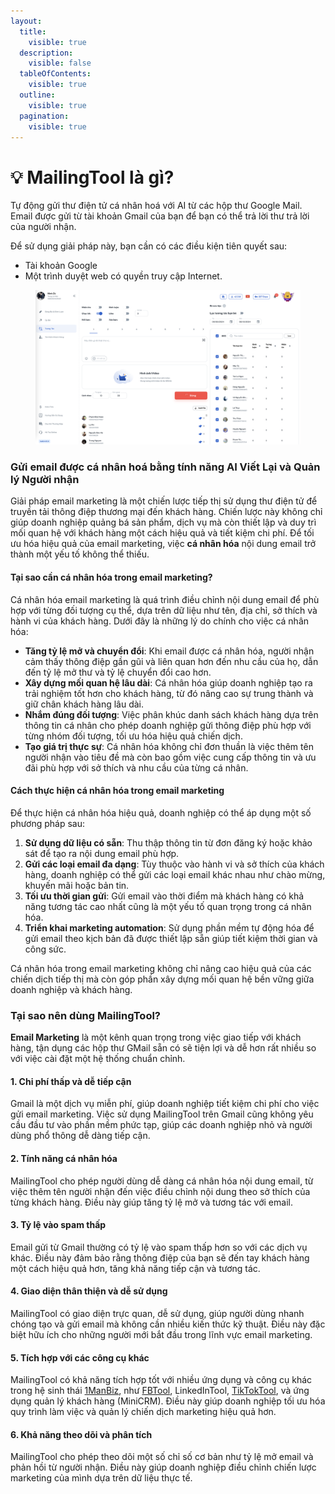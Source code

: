 ```yaml
---
layout:
  title:
    visible: true
  description:
    visible: false
  tableOfContents:
    visible: true
  outline:
    visible: true
  pagination:
    visible: true
---
```


# 💡 MailingTool là gì?

Tự động gửi thư điện tử cá nhân hoá với AI từ các hộp thư Google Mail. Email được gửi từ tài khoản Gmail của bạn để bạn có thể trả lời thư trả lời của người nhận.

Để sử dụng giải pháp này, bạn cần có các điều kiện tiên quyết sau:

* Tài khoản Google
* Một trình duyệt web có quyền truy cập Internet.

<figure><img src=".gitbook/assets/image (6).png" alt=""><figcaption></figcaption></figure>

### Gửi email được cá nhân hoá bằng tính năng AI Viết Lại và Quản lý Người nhận&#x20;

Giải pháp email marketing là một chiến lược tiếp thị sử dụng thư điện tử để truyền tải thông điệp thương mại đến khách hàng. Chiến lược này không chỉ giúp doanh nghiệp quảng bá sản phẩm, dịch vụ mà còn thiết lập và duy trì mối quan hệ với khách hàng một cách hiệu quả và tiết kiệm chi phí. Để tối ưu hóa hiệu quả của email marketing, việc **cá nhân hóa** nội dung email trở thành một yếu tố không thể thiếu.

#### **Tại sao cần cá nhân hóa trong email marketing?**

Cá nhân hóa email marketing là quá trình điều chỉnh nội dung email để phù hợp với từng đối tượng cụ thể, dựa trên dữ liệu như tên, địa chỉ, sở thích và hành vi của khách hàng. Dưới đây là những lý do chính cho việc cá nhân hóa:

* **Tăng tỷ lệ mở và chuyển đổi**: Khi email được cá nhân hóa, người nhận cảm thấy thông điệp gần gũi và liên quan hơn đến nhu cầu của họ, dẫn đến tỷ lệ mở thư và tỷ lệ chuyển đổi cao hơn.
* **Xây dựng mối quan hệ lâu dài**: Cá nhân hóa giúp doanh nghiệp tạo ra trải nghiệm tốt hơn cho khách hàng, từ đó nâng cao sự trung thành và giữ chân khách hàng lâu dài.
* **Nhắm đúng đối tượng**: Việc phân khúc danh sách khách hàng dựa trên thông tin cá nhân cho phép doanh nghiệp gửi thông điệp phù hợp với từng nhóm đối tượng, tối ưu hóa hiệu quả chiến dịch.
* **Tạo giá trị thực sự**: Cá nhân hóa không chỉ đơn thuần là việc thêm tên người nhận vào tiêu đề mà còn bao gồm việc cung cấp thông tin và ưu đãi phù hợp với sở thích và nhu cầu của từng cá nhân.

#### Cách thực hiện cá nhân hóa trong email marketing

Để thực hiện cá nhân hóa hiệu quả, doanh nghiệp có thể áp dụng một số phương pháp sau:

1. **Sử dụng dữ liệu có sẵn**: Thu thập thông tin từ đơn đăng ký hoặc khảo sát để tạo ra nội dung email phù hợp.
2. **Gửi các loại email đa dạng**: Tùy thuộc vào hành vi và sở thích của khách hàng, doanh nghiệp có thể gửi các loại email khác nhau như chào mừng, khuyến mãi hoặc bản tin.
3. **Tối ưu thời gian gửi**: Gửi email vào thời điểm mà khách hàng có khả năng tương tác cao nhất cũng là một yếu tố quan trọng trong cá nhân hóa.
4. **Triển khai marketing automation**: Sử dụng phần mềm tự động hóa để gửi email theo kịch bản đã được thiết lập sẵn giúp tiết kiệm thời gian và công sức.

Cá nhân hóa trong email marketing không chỉ nâng cao hiệu quả của các chiến dịch tiếp thị mà còn góp phần xây dựng mối quan hệ bền vững giữa doanh nghiệp và khách hàng.

### Tại sao nên dùng MailingTool?

**Email Marketing** là một kênh quan trọng trong việc giao tiếp với khách hàng, tận dụng các hộp thư GMail sẵn có sẽ tiện lợi và dễ hơn rất nhiều so với việc cài đặt một hệ thống chuẩn chỉnh.

#### 1. **Chi phí thấp và dễ tiếp cận**

Gmail là một dịch vụ miễn phí, giúp doanh nghiệp tiết kiệm chi phí cho việc gửi email marketing. Việc sử dụng MailingTool trên Gmail cũng không yêu cầu đầu tư vào phần mềm phức tạp, giúp các doanh nghiệp nhỏ và người dùng phổ thông dễ dàng tiếp cận.

#### 2. **Tính năng cá nhân hóa**

MailingTool cho phép người dùng dễ dàng cá nhân hóa nội dung email, từ việc thêm tên người nhận đến việc điều chỉnh nội dung theo sở thích của từng khách hàng. Điều này giúp tăng tỷ lệ mở và tương tác với email.

#### 3. **Tỷ lệ vào spam thấp**

Email gửi từ Gmail thường có tỷ lệ vào spam thấp hơn so với các dịch vụ khác. Điều này đảm bảo rằng thông điệp của bạn sẽ đến tay khách hàng một cách hiệu quả hơn, tăng khả năng tiếp cận và tương tác.

#### 4. **Giao diện thân thiện và dễ sử dụng**

MailingTool có giao diện trực quan, dễ sử dụng, giúp người dùng nhanh chóng tạo và gửi email mà không cần nhiều kiến thức kỹ thuật. Điều này đặc biệt hữu ích cho những người mới bắt đầu trong lĩnh vực email marketing.

#### 5. **Tích hợp với các công cụ khác**

MailingTool có khả năng tích hợp tốt với nhiều ứng dụng và công cụ khác trong hệ sinh thái [1ManBiz](https://1man.io/), như [FBTool](https://fbtool.net/), LinkedInTool, [TikTokTool](https://toptoptool.net/), và ứng dụng quản lý khách hàng (MiniCRM). Điều này giúp doanh nghiệp tối ưu hóa quy trình làm việc và quản lý chiến dịch marketing hiệu quả hơn.

#### 6. **Khả năng theo dõi và phân tích**

MailingTool cho phép theo dõi một số chỉ số cơ bản như tỷ lệ mở email và phản hồi từ người nhận. Điều này giúp doanh nghiệp điều chỉnh chiến lược marketing của mình dựa trên dữ liệu thực tế.

####
